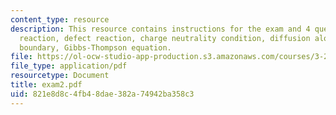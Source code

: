 ```yaml
---
content_type: resource
description: This resource contains instructions for the exam and 4 questions on reduction
  reaction, defect reaction, charge neutrality condition, diffusion along a grain
  boundary, Gibbs-Thompson equation.
file: https://ol-ocw-studio-app-production.s3.amazonaws.com/courses/3-21-kinetic-processes-in-materials-spring-2006/821e8d8c4fb48dae382a74942ba358c3_exam2.pdf
file_type: application/pdf
resourcetype: Document
title: exam2.pdf
uid: 821e8d8c-4fb4-8dae-382a-74942ba358c3
---
```

